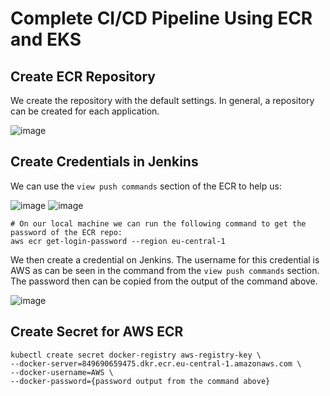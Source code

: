 # Complete CI/CD Pipeline Using ECR and EKS


## Create ECR Repository

We create the repository with the default settings. In general, a repository can be created for each application.

![image](https://user-images.githubusercontent.com/18715119/235351159-cfc844f8-7026-4c50-a2e8-925d0f6e563d.png)

## Create Credentials in Jenkins

We can use the `view push commands` section of the ECR to help us:

![image](https://user-images.githubusercontent.com/18715119/235351250-cdd5a63e-8fc6-4579-8ac3-a9236187af4b.png)
![image](https://user-images.githubusercontent.com/18715119/235351265-266eab0e-c8e2-456b-90f9-da2167132be9.png)

    # On our local machine we can run the following command to get the password of the ECR repo:
    aws ecr get-login-password --region eu-central-1
    
We then create a credential on Jenkins. The username for this credential is AWS as can be seen in the command from the `view push commands` section. The password then can be copied from the output of the command above.

![image](https://user-images.githubusercontent.com/18715119/235351490-5bf4e26e-d6fc-4de5-b830-6f846f0baece.png)

## Create Secret for AWS ECR

    kubectl create secret docker-registry aws-registry-key \
    --docker-server=849690659475.dkr.ecr.eu-central-1.amazonaws.com \
    --docker-username=AWS \
    --docker-password={password output from the command above}
